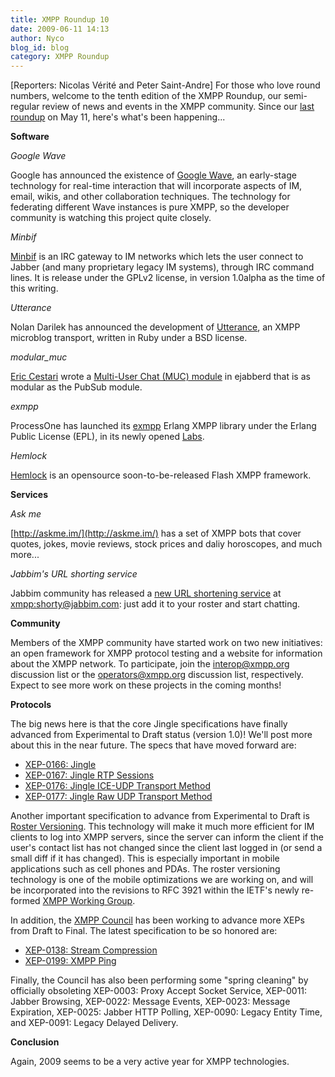 ```yaml
---
title: XMPP Roundup 10
date: 2009-06-11 14:13
author: Nyco
blog_id: blog
category: XMPP Roundup
---
```


[Reporters: Nicolas Vérité and Peter Saint-Andre]
For those who love round numbers, welcome to the tenth edition of the XMPP Roundup, our semi-regular review of news and events in the XMPP community. Since our [last roundup](/index.php/2009/05/xmpp-roundup-9/) on May 11, here's what's been happening...

**Software**

*Google Wave*

Google has announced the existence of [Google Wave](http://www.waveprotocol.org/), an early-stage technology for real-time interaction that will incorporate aspects of IM, email, wikis, and other collaboration techniques. The technology for federating different Wave instances is pure XMPP, so the developer community is watching this project quite closely.

*Minbif*

[Minbif](http://symlink.me/wiki/minbif) is an IRC gateway to IM networks which lets the user connect to Jabber (and many proprietary legacy IM systems), through IRC command lines. It is release under the GPLv2 license, in version 1.0alpha as the time of this writing.

*Utterance*

Nolan Darilek has announced the development of [Utterance](http://gitorious.org/utterance), an XMPP microblog transport, written in Ruby under a BSD license.

*modular\_muc*

[Eric Cestari](http://www.cestari.info/) wrote a [Multi-User Chat (MUC) module](http://github.com/cstar/modular_muc/tree/master) in ejabberd that is as modular as the PubSub module.

*exmpp*

ProcessOne has launched its [exmpp](https://support.process-one.net/doc/display/EXMPP/exmpp+home) Erlang XMPP library under the Erlang Public License (EPL), in its newly opened [Labs](http://www.process-one.net/en/labs/).

*Hemlock*

[Hemlock](http://hemlock-kills.com/) is an opensource soon-to-be-released Flash XMPP framework.

**Services**

*Ask me*

[http://askme.im/](http://askme.im/) has a set of XMPP bots that cover quotes, jokes, movie reviews, stock prices and daliy horoscopes, and much more...

*Jabbim's URL shorting service*

Jabbim community has released a [new URL shortening service](http://dev.jabbim.cz/?p=65) at [xmpp:shorty@jabbim.com](xmpp:shorty@jabbim.com): just add it to your roster and start chatting.

**Community**

Members of the XMPP community have started work on two new initiatives: an open framework for XMPP protocol testing and a website for information about the XMPP network. To participate, join the [interop@xmpp.org](http://mail.jabber.org/mailman/listinfo/interop) discussion list or the [operators@xmpp.org](http://mail.jabber.org/mailman/listinfo/operators) discussion list, respectively. Expect to see more work on these projects in the coming months!

**Protocols**

The big news here is that the core Jingle specifications have finally advanced from Experimental to Draft status (version 1.0)! We'll post more about this in the near future. The specs that have moved forward are:

-   [XEP-0166: Jingle](https://xmpp.org/extensions/xep-0166.html)
-   [XEP-0167: Jingle RTP Sessions](https://xmpp.org/extensions/xep-0167.html)
-   [XEP-0176: Jingle ICE-UDP Transport Method](https://xmpp.org/extensions/xep-0176.html)
-   [XEP-0177: Jingle Raw UDP Transport Method](https://xmpp.org/extensions/xep-0177.html)

Another important specification to advance from Experimental to Draft is [Roster Versioning](https://xmpp.org/extensions/xep-0237.html). This technology will make it much more efficient for IM clients to log into XMPP servers, since the server can inform the client if the user's contact list has not changed since the client last logged in (or send a small diff if it has changed). This is especially important in mobile applications such as cell phones and PDAs. The roster versioning technology is one of the mobile optimizations we are working on, and will be incorporated into the revisions to RFC 3921 within the IETF's newly re-formed [XMPP Working Group](http://tools.ietf.org/wg/xmpp/).

In addition, the [XMPP Council](https://xmpp.org/council/) has been working to advance more XEPs from Draft to Final. The latest specification to be so honored are:

-   [XEP-0138: Stream Compression](https://xmpp.org/extensions/xep-0138.html)
-   [XEP-0199: XMPP Ping](https://xmpp.org/extensions/xep-0199.html)

Finally, the Council has also been performing some "spring cleaning" by officially obsoleting XEP-0003: Proxy Accept Socket Service, XEP-0011: Jabber Browsing, XEP-0022: Message Events, XEP-0023: Message Expiration, XEP-0025: Jabber HTTP Polling, XEP-0090: Legacy Entity Time, and XEP-0091: Legacy Delayed Delivery.

**Conclusion**

Again, 2009 seems to be a very active year for XMPP technologies.
